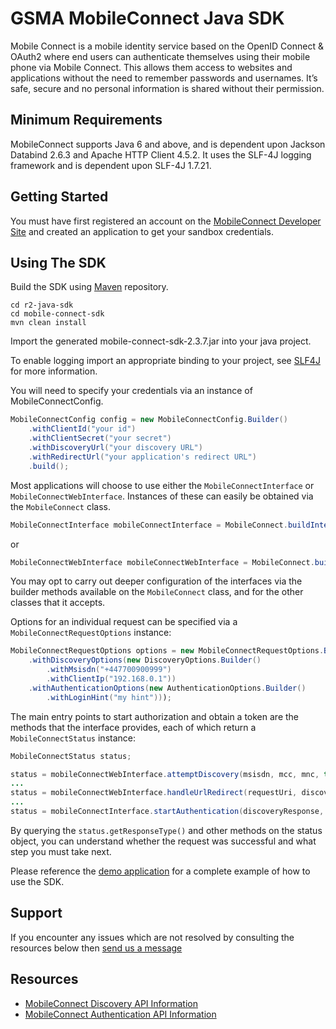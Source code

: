 GSMA MobileConnect Java SDK
==============================================================================================================

Mobile Connect is a mobile identity service based on the OpenID Connect & OAuth2 where end users can authenticate themselves using their mobile phone via Mobile Connect. This allows them access to websites and applications without the need to remember passwords and usernames. It’s safe, secure and no personal information is shared without their permission.

## Minimum Requirements

MobileConnect supports Java 6 and above, and is dependent upon Jackson Databind 2.6.3 and Apache HTTP Client 4.5.2.  It uses the SLF-4J logging framework and is dependent upon SLF-4J 1.7.21.

## Getting Started

You must have first registered an account on the [MobileConnect Developer Site](https://developer.mobileconnect.io) and created an application to get your sandbox credentials.

## Using The SDK

Build the SDK using [Maven](https://maven.apache.org/) repository.

```posh
cd r2-java-sdk
cd mobile-connect-sdk
mvn clean install
```

Import the generated mobile-connect-sdk-2.3.7.jar into your java project.

To enable logging import an appropriate binding to your project, see [SLF4J](http://www.slf4j.org/) for more information.

You will need to specify your credentials via an instance of MobileConnectConfig.

```java
MobileConnectConfig config = new MobileConnectConfig.Builder()
    .withClientId("your id")
    .withClientSecret("your secret")
    .withDiscoveryUrl("your discovery URL")
    .withRedirectUrl("your application's redirect URL")
    .build();
```

Most applications will choose to use either the `MobileConnectInterface` or `MobileConnectWebInterface`.  Instances of these can easily be obtained via the `MobileConnect` class.

```java
MobileConnectInterface mobileConnectInterface = MobileConnect.buildInterface(config);
```

or

```java
MobileConnectWebInterface mobileConnectWebInterface = MobileConnect.buildWebInterface(config);
```

You may opt to carry out deeper configuration of the interfaces via the builder methods available on the `MobileConnect` class, and for the other classes that it accepts.

Options for an individual request can be specified via a `MobileConnectRequestOptions` instance:

```java
MobileConnectRequestOptions options = new MobileConnectRequestOptions.Builder()
    .withDiscoveryOptions(new DiscoveryOptions.Builder()
        .withMsisdn("+447700900999")
        .withClientIp("192.168.0.1"))
    .withAuthenticationOptions(new AuthenticationOptions.Builder()
        .withLoginHint("my hint")));
```

The main entry points to start authorization and obtain a token are the methods that the interface provides, each of which return a `MobileConnectStatus` instance:

```java
MobileConnectStatus status;

status = mobileConnectWebInterface.attemptDiscovery(msisdn, mcc, mnc, true, options);
...
status = mobileConnectWebInterface.handleUrlRedirect(requestUri, discoveryResponse, expectedState, expectedNonce);
...
status = mobileConnectInterface.startAuthentication(discoveryResponse, subscriberId, null, null, options);
```

By querying the `status.getResponseType()` and other methods on the status object, you can understand whether the request was successful and what step you must take next. 

Please reference the [demo application](../mobile-connect-demo/) for a complete example of how to use the SDK.

## Support

If you encounter any issues which are not resolved by consulting the resources below then [send us a message](https://developer.mobileconnect.io/content/contact-us)

## Resources

- [MobileConnect Discovery API Information](https://developer.mobileconnect.io/content/discovery-api-0)
- [MobileConnect Authentication API Information](https://developer.mobileconnect.io/content/mobile-connect-api)
